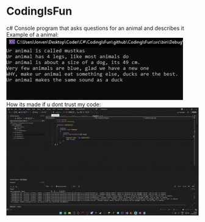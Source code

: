 # CodingIsFun
c# Console program that asks questions for an animal and describes it <br />
Example of a animal:
![video](readmeSRC/MyAnimal.png) <br />
How its made if u dont trust my code:
![myAnimal](readmeSRC/CodingIsFun.gif)